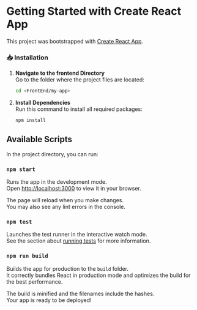 # Getting Started with Create React App

This project was bootstrapped with [Create React App](https://github.com/facebook/create-react-app).
### 📥 **Installation**

1. **Navigate to the frontend Directory**  
   Go to the folder where the project files are located:
   ```bash
   cd <FrontEnd/my-app>
   ```

2. **Install Dependencies**  
   Run this command to install all required packages:
   ```bash
   npm install
   ```

## Available Scripts

In the project directory, you can run:

### `npm start`

Runs the app in the development mode.\
Open [http://localhost:3000](http://localhost:3000) to view it in your browser.

The page will reload when you make changes.\
You may also see any lint errors in the console.

### `npm test`

Launches the test runner in the interactive watch mode.\
See the section about [running tests](https://facebook.github.io/create-react-app/docs/running-tests) for more information.

### `npm run build`

Builds the app for production to the `build` folder.\
It correctly bundles React in production mode and optimizes the build for the best performance.

The build is minified and the filenames include the hashes.\
Your app is ready to be deployed!
